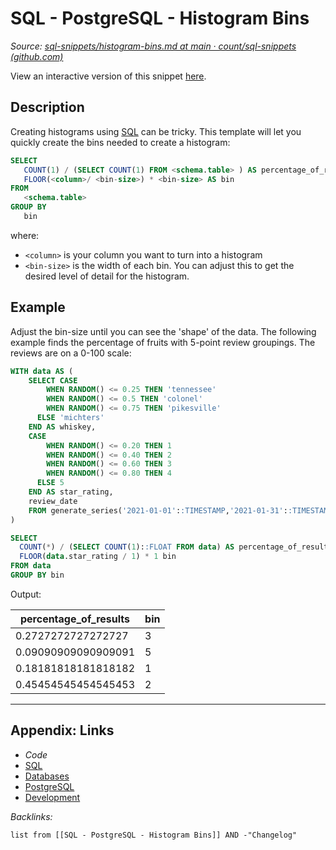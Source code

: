 # SQL - PostgreSQL - Histogram Bins

*Source: [sql-snippets/histogram-bins.md at main · count/sql-snippets (github.com)](https://github.com/count/sql-snippets/blob/main/postgres/histogram-bins.md)*

View an interactive version of this snippet [here](https://count.co/n/27wc3pvc5R0?vm=e).

## Description

Creating histograms using [SQL](../../../../3-Resources/Tools/Developer%20Tools/Data%20Stack/Procedural%20Languages/SQL.md) can be tricky. This template will let you quickly create the bins needed to create a histogram:

````sql
SELECT 
   COUNT(1) / (SELECT COUNT(1) FROM <schema.table> ) AS percentage_of_results
   FLOOR(<column>/ <bin-size>) * <bin-size> AS bin
FROM
   <schema.table>
GROUP BY 
   bin
````

where:

* `<column>` is your column you want to turn into a histogram
* `<bin-size>` is the width of each bin. You can adjust this to get the desired level of detail for the histogram.

## Example

Adjust the bin-size until you can see the 'shape' of the data. The following example finds the percentage of fruits with 5-point review groupings. The reviews are on a 0-100 scale: 

````sql
WITH data AS (
    SELECT CASE
        WHEN RANDOM() <= 0.25 THEN 'tennessee'
        WHEN RANDOM() <= 0.5 THEN 'colonel'
        WHEN RANDOM() <= 0.75 THEN 'pikesville'
      ELSE 'michters'
    END AS whiskey,
    CASE
        WHEN RANDOM() <= 0.20 THEN 1
        WHEN RANDOM() <= 0.40 THEN 2
        WHEN RANDOM() <= 0.60 THEN 3
        WHEN RANDOM() <= 0.80 THEN 4
      ELSE 5
    END AS star_rating,
    review_date
    FROM generate_series('2021-01-01'::TIMESTAMP,'2021-01-31'::TIMESTAMP,  '3 DAY') AS review_date
)

SELECT 
  COUNT(*) / (SELECT COUNT(1)::FLOAT FROM data) AS percentage_of_results,
  FLOOR(data.star_rating / 1) * 1 bin
FROM data
GROUP BY bin
````

Output:

|percentage_of_results|bin|
|---------------------|---|
|0.2727272727272727|3|
|0.09090909090909091|5|
|0.18181818181818182|1|
|0.45454545454545453|2|

---

## Appendix: Links

* *Code*
* [SQL](../../../../3-Resources/Tools/Developer%20Tools/Data%20Stack/Procedural%20Languages/SQL.md)
* [Databases](../../../MOCs/Databases.md)
* [PostgreSQL](../../../../3-Resources/Tools/Developer%20Tools/Data%20Stack/Databases/PostgreSQL.md)
* [Development](../../../MOCs/Development.md)

*Backlinks:*

````dataview
list from [[SQL - PostgreSQL - Histogram Bins]] AND -"Changelog"
````
